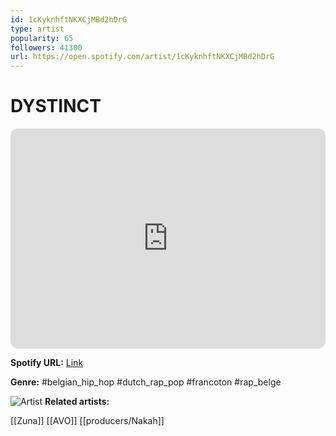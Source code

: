 ```yaml
---
id: 1cKyknhftNKXCjMBd2hDrG
type: artist
popularity: 65
followers: 41300
url: https://open.spotify.com/artist/1cKyknhftNKXCjMBd2hDrG
---
```

# DYSTINCT

<iframe style="border-radius:12px" src="https://open.spotify.com/embed/artist/1cKyknhftNKXCjMBd2hDrG" width="100%" height="352" frameBorder="0" allowfullscreen="" allow="autoplay; clipboard-write; encrypted-media; fullscreen; picture-in-picture" loading="lazy"></iframe>

**Spotify URL:** [Link](https://open.spotify.com/artist/1cKyknhftNKXCjMBd2hDrG)

**Genre:**  #belgian_hip_hop #dutch_rap_pop #francoton #rap_belge

![Artist](https://i.scdn.co/image/ab6761610000e5ebb7e05c1646ad7d24df9b333b)
**Related artists:**

[[Zuna]]
[[AVO]]
[[producers/Nakah]]
